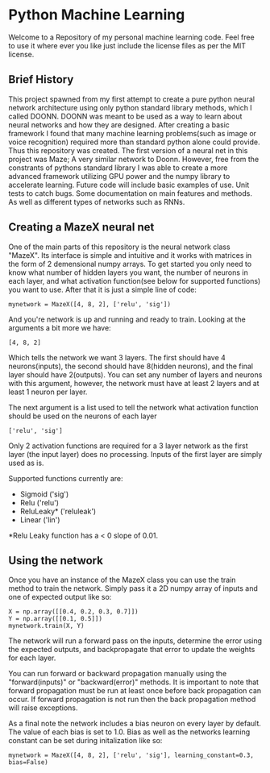 # Python Machine Learning

Welcome to a Repository of my personal machine learning code. Feel free to use it where ever you like just include the license files as per the MIT license.

## Brief History

This project spawned from my first attempt to create a pure python neural network architecture using only python standard library methods, which I called DOONN. DOONN was meant to be used as a way to learn about neural networks and how they are designed. After creating a basic framework I found that many machine learning problems(such as image or voice recognition) required more than standard python alone could provide. Thus this repository was created. The first version of a neural net in this project was Maze; A very similar network to Doonn. However, free from the constrants of pythons standard library I was able to create a more advanced framework utilizing GPU power and the numpy library to accelerate learning. Future code will include basic examples of use. Unit tests to catch bugs. Some documentation on main features and methods. As well as different types of networks such as RNNs.

## Creating a MazeX neural net

One of the main parts of this repository is the neural network class "MazeX". Its interface is simple and intuitive and it works with matrices in the form of 2 demensional numpy arrays. To get started you only need to know what number of hidden layers you want, the number of neurons in each layer, and what activation function(see below for supported functions) you want to use. After that it is just a simple line of code:

```
mynetwork = MazeX([4, 8, 2], ['relu', 'sig'])
```

And you're network is up and running and ready to train. Looking at the arguments a bit more we have:

```
[4, 8, 2]
```

Which tells the network we want 3 layers. The first should have 4 neurons(inputs), the second should have 8(hidden neurons), and the final layer should have 2(outputs). You can set any number of layers and neurons with this argument, however, the network must have at least 2 layers and at least 1 neuron per layer.

The next argument is a list used to tell the network what activation function should be used on the neurons of each layer

```
['relu', 'sig']
```

Only 2 activation functions are required for a 3 layer network as the first layer (the input layer) does no processing. Inputs of the first layer are simply used as is.

Supported functions currently are:

- Sigmoid    ('sig')
- Relu       ('relu')
- ReluLeaky*  ('reluleak')
- Linear     ('lin')

*Relu Leaky function has a < 0 slope of 0.01.

## Using the network

Once you have an instance of the MazeX class you can use the train method to train the network. Simply pass it a 2D numpy array of inputs and one of expected output like so:

```
X = np.array([[0.4, 0.2, 0.3, 0.7]])
Y = np.array([[0.1, 0.5]])
mynetwork.train(X, Y)
```

The network will run a forward pass on the inputs, determine the error using the expected outputs, and backpropagate that error to update the weights for each layer.

You can run forward or backward propagation manually using the "forward(inputs)" or "backward(error)" methods. It is important to note that forward propagation must be run at least once before back propagation can occur. If forward propagation is not run then the back propagation method will raise exceptions.

As a final note the network includes a bias neuron on every layer by default. The value of each bias is set to 1.0. Bias as well as the networks learning constant can be set during initalization like so:

```
mynetwork = MazeX([4, 8, 2], ['relu', 'sig'], learning_constant=0.3, bias=False)
```




